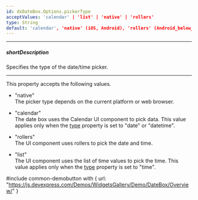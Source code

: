 ```yaml
---
id: dxDateBox.Options.pickerType
acceptValues: 'calendar' | 'list' | 'native' | 'rollers'
type: String
default: 'calendar', 'native' (iOS, Android), 'rollers' (Android_below_version_4.4, mobile_devices)
---
```

---
##### shortDescription
Specifies the type of the date/time picker.

---
This property accepts the following values.

- "native"  
 The picker type depends on the current platform or web browser.

- "calendar"  
 The date box uses the Calendar UI component to pick data. This value applies only when the [type](/api-reference/10%20UI%20Components/dxDateBox/1%20Configuration/type.md '/Documentation/ApiReference/UI_Components/dxDateBox/Configuration/#type') property is set to "date" or "datetime".

- "rollers"  
 The UI component uses rollers to pick the date and time.

- "list"  
 The UI component uses the list of time values to pick the time. This value applies only when the [type](/api-reference/10%20UI%20Components/dxDateBox/1%20Configuration/type.md '/Documentation/ApiReference/UI_Components/dxDateBox/Configuration/#type') property is set to "time".

 #include common-demobutton with {
    url: "https://js.devexpress.com/Demos/WidgetsGallery/Demo/DateBox/Overview/"
}
